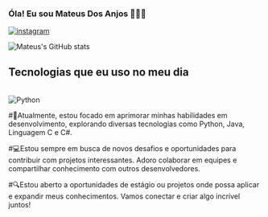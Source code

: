 ### Óla! Eu sou Mateus Dos Anjos 👨🏽‍💻
[![instagram](https://img.shields.io/badge/Instagram-E4405F?style=for-the-badge&logo=instagram&logoColor=white)](https://www.instagram.com/mate_anjos01/)

![Mateus's GitHub stats](https://github-readme-stats.vercel.app/api?username=Mateus&show_icons=true&theme=dracula)

## Tecnologias que eu uso no meu dia

<div style="display: inline_block"><br/>
  <img align="center" alt="Python" src="https://img.shields.io/badge/Python-3776AB?style=for-the-badge&logo=python&logoColor=white"/>
</div>

#🚀Atualmente, estou focado em aprimorar minhas habilidades em desenvolvimento, explorando diversas tecnologias como Python, Java, Linguagem C e C#.

#💻Estou sempre em busca de novos desafios e oportunidades para contribuir com projetos interessantes. Adoro colaborar em equipes e compartilhar conhecimento com outros desenvolvedores.

#🔍Estou aberto a oportunidades de estágio ou projetos onde possa aplicar e expandir meus conhecimentos. Vamos conectar e criar algo incrível juntos!
